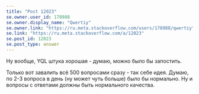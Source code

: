 ```yaml
---
title: "Post 12023"
se.owner.user_id: 178988
se.owner.display_name: "Qwertiy"
se.owner.link: "https://ru.meta.stackoverflow.com/users/178988/qwertiy"
se.link: "https://ru.meta.stackoverflow.com/a/12023"
se.post_id: 12023
se.post_type: answer
---
```

<p>Ну вообще, YQL штука хорошая - думаю, можно было бы запостить.</p>
<p>Только вот завалить всё 500 вопросами сразу - так себе идея. Думаю, по 2-3 вопроса в день (ну может чуть больше) было бы нормально. Ну и вопросы с ответами должны быть нормального качества.</p>

